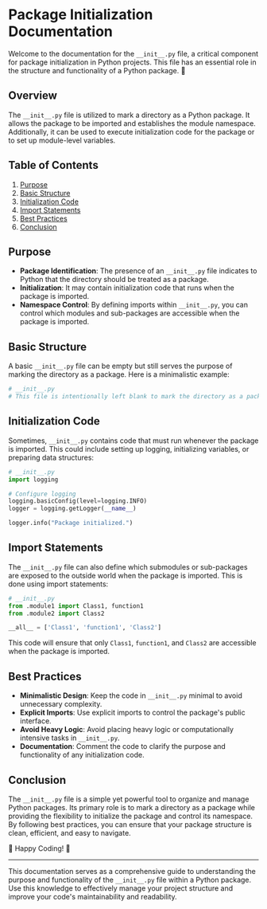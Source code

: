 # Package Initialization Documentation

Welcome to the documentation for the `__init__.py` file, a critical component for package initialization in Python projects. This file has an essential role in the structure and functionality of a Python package. 🎉

## Overview

The `__init__.py` file is utilized to mark a directory as a Python package. It allows the package to be imported and establishes the module namespace. Additionally, it can be used to execute initialization code for the package or to set up module-level variables.

## Table of Contents

1. [Purpose](#purpose)
2. [Basic Structure](#basic-structure)
3. [Initialization Code](#initialization-code)
4. [Import Statements](#import-statements)
5. [Best Practices](#best-practices)
6. [Conclusion](#conclusion)

## Purpose

- **Package Identification**: The presence of an `__init__.py` file indicates to Python that the directory should be treated as a package.
- **Initialization**: It may contain initialization code that runs when the package is imported.
- **Namespace Control**: By defining imports within `__init__.py`, you can control which modules and sub-packages are accessible when the package is imported.

## Basic Structure

A basic `__init__.py` file can be empty but still serves the purpose of marking the directory as a package. Here is a minimalistic example:

```python
# __init__.py
# This file is intentionally left blank to mark the directory as a package.
```

## Initialization Code

Sometimes, `__init__.py` contains code that must run whenever the package is imported. This could include setting up logging, initializing variables, or preparing data structures:

```python
# __init__.py
import logging

# Configure logging
logging.basicConfig(level=logging.INFO)
logger = logging.getLogger(__name__)

logger.info("Package initialized.")
```

## Import Statements

The `__init__.py` file can also define which submodules or sub-packages are exposed to the outside world when the package is imported. This is done using import statements:

```python
# __init__.py
from .module1 import Class1, function1
from .module2 import Class2

__all__ = ['Class1', 'function1', 'Class2']
```

This code will ensure that only `Class1`, `function1`, and `Class2` are accessible when the package is imported.

## Best Practices

- **Minimalistic Design**: Keep the code in `__init__.py` minimal to avoid unnecessary complexity.
- **Explicit Imports**: Use explicit imports to control the package's public interface.
- **Avoid Heavy Logic**: Avoid placing heavy logic or computationally intensive tasks in `__init__.py`.
- **Documentation**: Comment the code to clarify the purpose and functionality of any initialization code.

## Conclusion

The `__init__.py` file is a simple yet powerful tool to organize and manage Python packages. Its primary role is to mark a directory as a package while providing the flexibility to initialize the package and control its namespace. By following best practices, you can ensure that your package structure is clean, efficient, and easy to navigate.

🌟 Happy Coding! 🌟

---

This documentation serves as a comprehensive guide to understanding the purpose and functionality of the `__init__.py` file within a Python package. Use this knowledge to effectively manage your project structure and improve your code's maintainability and readability.